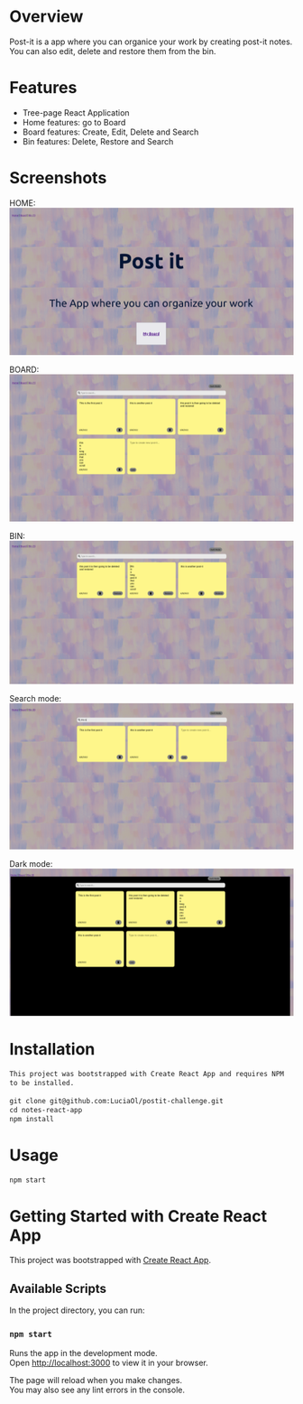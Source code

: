 # Overview

Post-it is a app where you can organice your work by creating post-it notes.
You can also edit, delete and restore them from the bin.

# Features
 - Tree-page React Application
 - Home features: go to Board
 - Board features: Create, Edit, Delete and Search
 - Bin features: Delete, Restore and Search

# Screenshots

 HOME:
 ![alt text](./screenshots/Home.png)

 BOARD:
 ![alt text](./screenshots/Board.png)

 BIN:
 ![alt text](./screenshots/Bin.png)

 Search mode:
 ![alt text](./screenshots/Search.png)

 Dark mode:
 ![alt text](./screenshots/DarkMode.png)

# Installation

    This project was bootstrapped with Create React App and requires NPM to be installed.

    git clone git@github.com:LuciaOl/postit-challenge.git
    cd notes-react-app
    npm install 

# Usage

    npm start







# Getting Started with Create React App

This project was bootstrapped with [Create React App](https://github.com/facebook/create-react-app).

## Available Scripts

In the project directory, you can run:

### `npm start`

Runs the app in the development mode.\
Open [http://localhost:3000](http://localhost:3000) to view it in your browser.

The page will reload when you make changes.\
You may also see any lint errors in the console.

